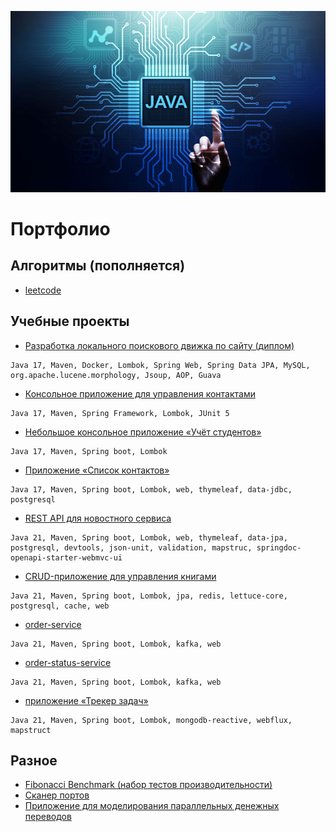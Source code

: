 ![](java-developer.png)
# Портфолио

## Алгоритмы (пополняется)
* [leetcode](https://github.com/kolchenkoav/leetcode-algoritms)

## Учебные проекты

* [Разработка локального поискового движка по сайту (диплом)](<https://github.com/kolchenkoav/graduate-work-site-search-engine.git>)
```
Java 17, Maven, Docker, Lombok, Spring Web, Spring Data JPA, MySQL, org.apache.lucene.morphology, Jsoup, AOP, Guava 
```

* [Консольное приложение для управления контактами](<https://github.com/kolchenkoav/task01-contacts.git>)
```
Java 17, Maven, Spring Framework, Lombok, JUnit 5
```
* [Небольшое консольное приложение «Учёт студентов»](<https://github.com/kolchenkoav/task02-student-registration.git>)
```
Java 17, Maven, Spring boot, Lombok
```

* [Приложение «Список контактов»](<https://github.com/kolchenkoav/task03-contacts.git>)
```
Java 17, Maven, Spring boot, Lombok, web, thymeleaf, data-jdbc, postgresql
```
* [REST API для новостного сервиса](<https://github.com/kolchenkoav/spring-task04-news-service.git>)
```
Java 21, Maven, Spring boot, Lombok, web, thymeleaf, data-jpa, postgresql, devtools, json-unit, validation, mapstruc, springdoc-openapi-starter-webmvc-ui
```
* [CRUD-приложение для управления книгами](<https://github.com/kolchenkoav/spring-task05-managing-books.git>)
```
Java 21, Maven, Spring boot, Lombok, jpa, redis, lettuce-core, postgresql, cache, web
```
* [order-service](<https://github.com/kolchenkoav/spring-task06-order-service-kafka.git>)
```
Java 21, Maven, Spring boot, Lombok, kafka, web
```
* [order-status-service](<https://github.com/kolchenkoav/spring-task06-order-status-service-kafka.git>)
```
Java 21, Maven, Spring boot, Lombok, kafka, web
```
* [приложение «Трекер задач»](<https://github.com/kolchenkoav/spring-task07-task-tracker.git>)
```
Java 21, Maven, Spring boot, Lombok, mongodb-reactive, webflux, mapstruct
```

## Разное
* [Fibonacci Benchmark (набор тестов производительности)](<https://github.com/kolchenkoav/fibonacci-benchmark.git>)
* [Сканер портов](<https://github.com/kolchenkoav/port-scanner.git>)
* [Приложение для моделирования параллельных денежных переводов](<https://github.com/kolchenkoav/working-with-accounts.git>)





